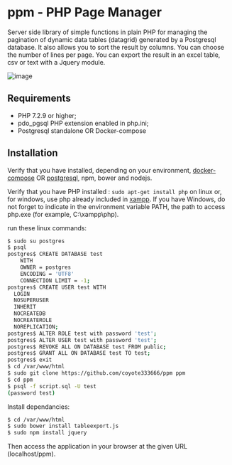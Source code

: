 # ppm - PHP Page Manager

Server side library of simple functions in plain PHP for managing the pagination of dynamic data tables (datagrid) generated by a Postgresql database. It also allows you to sort the result by columns. You can choose the number of lines per page. You can export the result in an excel table, csv or text with a Jquery module.

![image](https://user-images.githubusercontent.com/24400013/220802581-59266b52-8214-49d8-8a14-fa924351f43c.png)

Requirements
------------

  * PHP 7.2.9 or higher;
  * pdo_pgsql PHP extension enabled in php.ini;
  * Postgresql standalone OR Docker-compose

Installation
------------

Verify that you have installed, depending on your environment, [docker-compose][1] OR [postgresql][2], npm, bower and nodejs.

Verify that you have PHP installed : `sudo apt-get install php` on linux or, for windows, use php already included in [xampp][3].
If you have Windows, do not forget to indicate in the environment variable PATH, 
the path to access php.exe (for example, C:\xampp\php).

run these linux commands:

```bash
$ sudo su postgres
$ psql
postgres$ CREATE DATABASE test
    WITH 
    OWNER = postgres
    ENCODING = 'UTF8'
    CONNECTION LIMIT = -1;
postgres$ CREATE USER test WITH
  LOGIN
  NOSUPERUSER
  INHERIT
  NOCREATEDB
  NOCREATEROLE
  NOREPLICATION;
postgres$ ALTER ROLE test with password 'test';
postgres$ ALTER USER test with password 'test';
postgres$ REVOKE ALL ON DATABASE test FROM public;
postgres$ GRANT ALL ON DATABASE test TO test;        
postgres$ exit
$ cd /var/www/html
$ sudo git clone https://github.com/coyote333666/ppm ppm
$ cd ppm
$ psql -f script.sql -U test
(password test)
```
Install dependancies:

```bash
$ cd /var/www/html
$ sudo bower install tableexport.js
$ sudo npm install jquery
```

Then access the application in your browser at the given URL (localhost/ppm).

[1]: https://docs.docker.com/compose/install/
[2]: https://www.postgresql.org/
[3]: https://www.apachefriends.org/index.html
